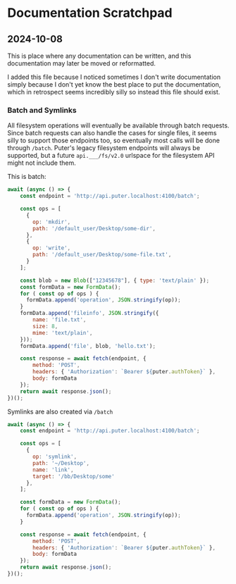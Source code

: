 # Documentation Scratchpad

## 2024-10-08

This is place where any documentation can be written, and this documentation
may later be moved or reformatted.

I added this file because I noticed sometimes I don't write documentation
simply because I don't yet know the best place to put the documentation,
which in retrospect seems incredibly silly so instead this file should exist.


### Batch and Symlinks

All filesystem operations will eventually be available through batch requests.
Since batch requests can also handle the cases for single files, it seems silly
to support those endpoints too, so eventually most calls will be done through
`/batch`. Puter's legacy filesystem endpoints will always be supported, but a
future `api.___/fs/v2.0` urlspace for the filesystem API might not include them.

This is batch:

```javascript
await (async () => {
    const endpoint = 'http://api.puter.localhost:4100/batch';

    const ops = [ 
      {
        op: 'mkdir',
        path: '/default_user/Desktop/some-dir',
      },
      {
        op: 'write',
        path: '/default_user/Desktop/some-file.txt',
      }
    ];

    const blob = new Blob(["12345678"], { type: 'text/plain' });
    const formData = new FormData();
    for ( const op of ops ) {
      formData.append('operation', JSON.stringify(op));
    }
    formData.append('fileinfo', JSON.stringify({
        name: 'file.txt',
        size: 8,
        mime: 'text/plain',
    }));
    formData.append('file', blob, 'hello.txt');

    const response = await fetch(endpoint, {
        method: 'POST',
        headers: { 'Authorization': `Bearer ${puter.authToken}` },
        body: formData
    });
    return await response.json();
})();
```
Symlinks are also created via `/batch`

```javascript
await (async () => {
    const endpoint = 'http://api.puter.localhost:4100/batch';

    const ops = [ 
      {
        op: 'symlink',
        path: '~/Desktop',
        name: 'link',
        target: '/bb/Desktop/some'
      },
    ];

    const formData = new FormData();
    for ( const op of ops ) {
      formData.append('operation', JSON.stringify(op));
    }

    const response = await fetch(endpoint, {
        method: 'POST',
        headers: { 'Authorization': `Bearer ${puter.authToken}` },
        body: formData
    });
    return await response.json();
})();
```
